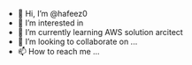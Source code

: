 - 👋 Hi, I’m @hafeez0
- 👀 I’m interested in 
- 🌱 I’m currently learning AWS solution arcitect
- 💞️ I’m looking to collaborate on ...
- 📫 How to reach me ...

<!---
hafeez0/hafeez0 is a ✨ special ✨ repository because its `README.md` (this file) appears on your GitHub profile.
You can click the Preview link to take a look at your changes.
--->
